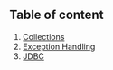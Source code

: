 ## Table of content
1. [Collections](./notes/Collections.md)
2. [Exception Handling](./notes/ExceptionHandling.md)
3. [JDBC](./notes/JDBC.md)
